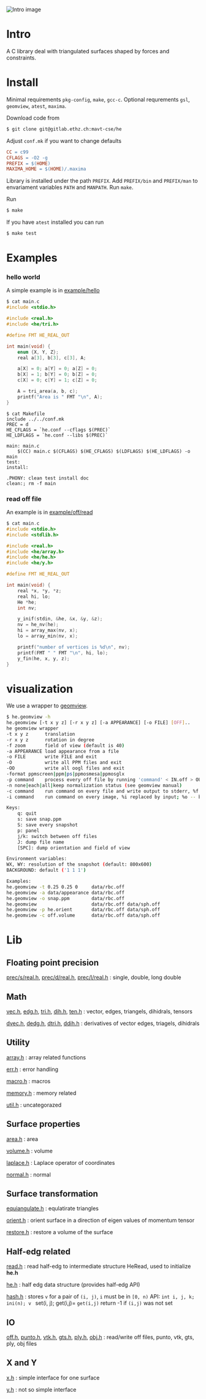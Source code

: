 ![Intro image](img/rbc/sde/Da-0.358.png)
# Intro
A C library deal with triangulated surfaces shaped by forces
and constraints.

# Install

Minimal requirements `pkg-config`, `make`, `gcc-c`. Optional
requrements `gsl`, `geomview`, `atest`, `maxima`.

Download code from
```sh
$ git clone git@gitlab.ethz.ch:mavt-cse/he
```

Adjust `conf.mk` if you want to change defaults

```makefile
CC = c99
CFLAGS = -O2 -g
PREFIX = $(HOME)
MAXIMA_HOME = $(HOME)/.maxima
```

Library is installed under the path `PREFIX`. Add `PREFIX/bin` and
`PREFIX/man` to envariament variables `PATH` and `MANPATH`. Run
`make`.

Run
```sh
$ make
```

If you have `atest` installed you can run
```sh
$ make test
```

# Examples

### hello world

A simple example is in [example/hello](example/hello/)

```c
$ cat main.c
#include <stdio.h>

#include <real.h>
#include <he/tri.h>

#define FMT HE_REAL_OUT

int main(void) {
    enum {X, Y, Z};
    real a[3], b[3], c[3], A;

    a[X] = 0; a[Y] = 0; a[Z] = 0;
    b[X] = 1; b[Y] = 0; b[Z] = 0;
    c[X] = 0; c[Y] = 1; c[Z] = 0;

    A = tri_area(a, b, c);
    printf("Area is " FMT "\n", A);
}

```

```make
$ cat Makefile
include ../../conf.mk
PREC = d
HE_CFLAGS = `he.conf --cflags $(PREC)`
HE_LDFLAGS = `he.conf --libs $(PREC)`

main: main.c
	$(CC) main.c $(CFLAGS) $(HE_CFLAGS) $(LDFLAGS) $(HE_LDFLAGS) -o main
test:
install:

.PHONY: clean test install doc
clean:; rm -f main

```

### read off file

An example is in [example/off/read](example/off/read/)

```c
$ cat main.c
#include <stdio.h>
#include <stdlib.h>

#include <real.h>
#include <he/array.h>
#include <he/he.h>
#include <he/y.h>

#define FMT HE_REAL_OUT

int main(void) {
    real *x, *y, *z;
    real hi, lo;
    He *he;
    int nv;

    y_inif(stdin, &he, &x, &y, &z);
    nv = he_nv(he);
    hi = array_max(nv, x);
    lo = array_min(nv, x);

    printf("number of vertices is %d\n", nv);
    printf(FMT " " FMT "\n", hi, lo);
    y_fin(he, x, y, z);
}

```

# visualization

We use a wrapper to [geomview](http://geomview.org).

```sh
$ he.geomview -h
he.geomview [-t x y z] [-r x y z] [-a APPEARANCE] [-o FILE] [OFF]..
he geomview wrapper
-t x y z      translation
-r x y z      rotation in degree
-f zoom       field of view (default is 40)
-a APPEARANCE load appearance from a file
-o FILE       write FILE and exit
-O            write all PPM files and exit
-OO           write all oogl files and exit
-format	ppmscreen|ppm|ps|ppmosmesa|ppmosglx
-p command    process every off file by running 'command' < IN.off > OUT.off
-n none|each|all|keep normalization status (see geomview manual)
-c command    run command on every file and write output to stderr, %f is replaced by a file name
-i command    run command on every image, %i replaced by input; %o -- by output; %b --- by basename

Keys:
    q: quit
    s: save snap.ppm
    S: save every snapshot
    p: panel
    j/k: switch between off files
    J: dump file name
    [SPC]: dump orientation and field of view

Environment variables:
WX, WY: resolution of the snapshot (default: 800x600)
BACKGROUND: default ('1 1 1')

Examples:
he.geomview -t 0.25 0.25 0     data/rbc.off
he.geomview -a data/appearance data/rbc.off
he.geomview -o snap.ppm        data/rbc.off
he.geomview                    data/rbc.off data/sph.off
he.geomview -p he.orient       data/rbc.off data/sph.off
he.geomview -c off.volume      data/rbc.off data/sph.off

```

# Lib

## Floating point precision

[prec/s/real.h](lib/he/prec/s/real.h), [prec/d/real.h](lib/he/prec/d/real.h), [prec/l/real.h](lib/he/prec/l/real.h)
:   single, double, long double

## Math

[vec.h](lib/he/vec.h), [edg.h](lib/he/edg.h), [tri.h](lib/he/tri.h), [dih.h](lib/he/dih.h), [ten.h](lib/he/ten.h)
: vector, edges, triangels, dihidrals, tensors

[dvec.h](lib/he/dvec.h), [dedg.h](lib/he/dedg.h), [dtri.h](lib/he/dtri.h), [ddih.h](lib/he/ddih.h)
: derivatives of vector edges, triagels, dihidrals

## Utility

[array.h](lib/he/array.h)
:  array related functions

[err.h](lib/he/err.h)
:   error handling

[macro.h](lib/he/macro.h)
:   macros

[memory.h](lib/he/memory.h)
:   memory related

[util.h](lib/he/util.h)
:   uncategorazed

## Surface properties

[area.h](lib/he/area.h)
:   area

[volume.h](lib/he/volume.h)
:   volume

[laplace.h](lib/he/laplace.h)
:   Laplace operator of coordinates

[normal.h](lib/he/normal.h)
:   normal

## Surface transformation

[equiangulate.h](lib/he/equiangulate.h)
:   equlatirate triangles

[orient.h](lib/he/orient.h)
:   orient surface in a direction of eigen values of momentum tensor

[restore.h](lib/he/restore.h)
:  restore a volume of the surface

## Half-edg related

[read.h](lib/he/read.h)
:   read half-edg to intermediate structure HeRead, used to initialize
    **he.h**

[he.h](lib/he/he.h)
:   half edg data structure (provides half-edg API)

[hash.h](lib/he/hash.h)
:   stores `v` for a pair of `(i, j)`, `i` must be in `[0, n)` API:
	`int i, j, k;` `ini(n); v ` set(i, j); get(i,j)= `get(i,j)` return
	-1 if `(i,j)` was not set

## IO

[off.h](lib/he/off.h), [punto.h](lib/he/punto.h), [vtk.h](lib/he/vtk.h), [gts.h](lib/he/gts.h), [ply.h](lib/he/ply.h), [obj.h](lib/he/obj.h)
:   read/write off files, punto, vtk, gts, ply, obj files

## X and Y

[x.h](lib/he/x.h)
:   simple interface for one surface

[y.h](lib/he/y.h)
:   not so simple interface
